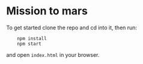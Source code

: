 # Mission to mars

To get started clone the repo and cd into it, then run:

```
    npm install
    npm start
```

and open `index.html` in your browser.